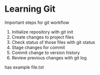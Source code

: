 # Learning Git

Important steps for git workflow 

1. Initialize repository with git init
2. Create changes to project files
3. Check status of those files with git status
4. Stage changes for commit 
5. Commit change to version history 
6. Review previous changes with git log

has example file.txt
